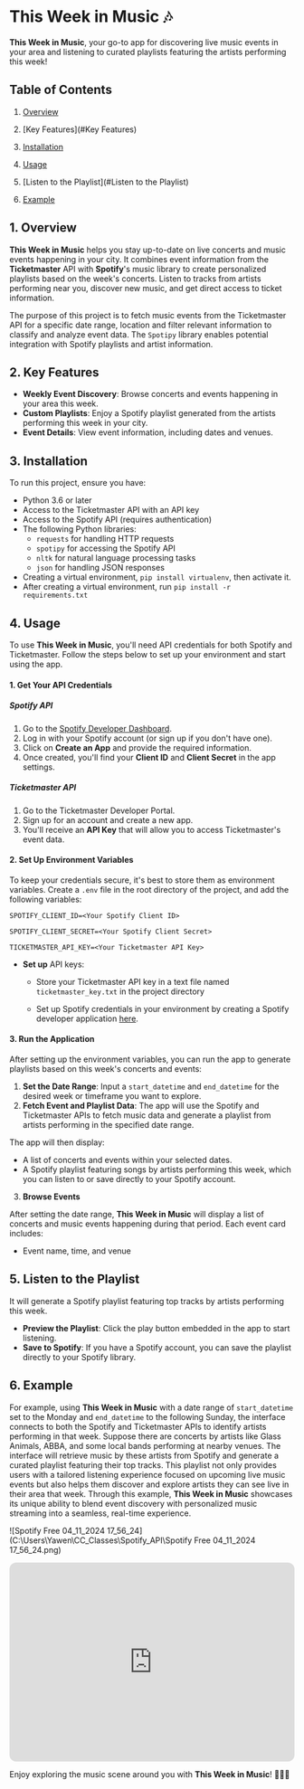 # This Week in Music 🎶

**This Week in Music**, your go-to app for discovering live music events in your area and listening to curated playlists featuring the artists performing this week!



## Table of Contents

1. [Overview](#Overview)

2. [Key Features](#Key Features)

3. [Installation](#Installation)

4. [Usage](#usage)

5. [Listen to the Playlist](#Listen to the Playlist)

6. [Example](#Example)

   

## 1. Overview

**This Week in Music** helps you stay up-to-date on live concerts and music events happening in your city. It combines event information from the **Ticketmaster** API with **Spotify**'s music library to create personalized playlists based on the week's concerts. Listen to tracks from artists performing near you, discover new music, and get direct access to ticket information.

The purpose of this project is to fetch music events from the Ticketmaster API for a specific date range, location and filter relevant information to classify and analyze event data. The `Spotipy` library enables potential integration with Spotify playlists and artist information.



## 2. Key Features

- **Weekly Event Discovery**: Browse concerts and events happening in your area this week.
- **Custom Playlists**: Enjoy a Spotify playlist generated from the artists performing this week in your city.
- **Event Details**: View event information, including dates and venues.



## 3. Installation

To run this project, ensure you have:

- Python 3.6 or later
- Access to the Ticketmaster API with an API key
- Access to the Spotify API (requires authentication)
- The following Python libraries:
  - `requests` for handling HTTP requests
  - `spotipy` for accessing the Spotify API
  - `nltk` for natural language processing tasks
  - `json` for handling JSON responses
- Creating a virtual environment, `pip install virtualenv`, then activate it.
- After creating a virtual environment, run `pip install -r requirements.txt`



## 4. Usage

To use **This Week in Music**, you'll need API credentials for both Spotify and Ticketmaster. Follow the steps below to set up your environment and start using the app.

#### 1. Get Your API Credentials

##### Spotify API

1. Go to the [Spotify Developer Dashboard](https://developer.spotify.com/dashboard/).
2. Log in with your Spotify account (or sign up if you don't have one).
3. Click on **Create an App** and provide the required information.
4. Once created, you'll find your **Client ID** and **Client Secret** in the app settings.

##### Ticketmaster API

1. Go to the Ticketmaster Developer Portal.
2. Sign up for an account and create a new app.
3. You'll receive an **API Key** that will allow you to access Ticketmaster's event data.

#### 2. Set Up Environment Variables

To keep your credentials secure, it's best to store them as environment variables. Create a `.env` file in the root directory of the project, and add the following variables:

`SPOTIFY_CLIENT_ID=<Your Spotify Client ID> `

`SPOTIFY_CLIENT_SECRET=<Your Spotify Client Secret> `

`TICKETMASTER_API_KEY=<Your Ticketmaster API Key>`

- **Set up** API keys:

  - Store your Ticketmaster API key in a text file named `ticketmaster_key.txt` in the project directory

  - Set up Spotify credentials in your environment by creating a Spotify developer application [here](https://developer.spotify.com/).

#### 3. Run the Application

After setting up the environment variables, you can run the app to generate playlists based on this week's concerts and events:

1. **Set the Date Range**: Input a `start_datetime` and `end_datetime` for the desired week or timeframe you want to explore.
2. **Fetch Event and Playlist Data**: The app will use the Spotify and Ticketmaster APIs to fetch music data and generate a playlist from artists performing in the specified date range.

The app will then display:

- A list of concerts and events within your selected dates.
- A Spotify playlist featuring songs by artists performing this week, which you can listen to or save directly to your Spotify account.

3. **Browse Events**

After setting the date range, **This Week in Music** will display a list of concerts and music events happening during that period. Each event card includes:

- Event name, time, and venue

  

## 5. Listen to the Playlist

It will generate a Spotify playlist featuring top tracks by artists performing this week.

- **Preview the Playlist**: Click the play button embedded in the app to start listening.
- **Save to Spotify**: If you have a Spotify account, you can save the playlist directly to your Spotify library.



## 6. Example

For example, using **This Week in Music** with a date range of `start_datetime` set to the Monday and `end_datetime` to the following Sunday, the interface connects to both the Spotify and Ticketmaster APIs to identify artists performing in that week. Suppose there are concerts by artists like Glass Animals, ABBA, and some local bands performing at nearby venues. The interface will retrieve music by these artists from Spotify and generate a curated playlist featuring their top tracks. This playlist not only provides users with a tailored listening experience focused on upcoming live music events but also helps them discover and explore artists they can see live in their area that week. Through this example, **This Week in Music** showcases its unique ability to blend event discovery with personalized music streaming into a seamless, real-time experience.

![Spotify Free 04_11_2024 17_56_24](C:\Users\Yawen\CC_Classes\Spotify_API\Spotify Free 04_11_2024 17_56_24.png)



<iframe style="border-radius:12px" src="https://open.spotify.com/embed/playlist/09NlA0BVdE7Y0vfa4jpw1l?utm_source=generator" width="100%" height="352" frameBorder="0" allowfullscreen="" allow="autoplay; clipboard-write; encrypted-media; fullscreen; picture-in-picture" loading="lazy"></iframe>

Enjoy exploring the music scene around you with **This Week in Music**! 🎸🎤🎻

